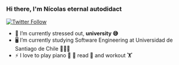 ### Hi there, I'm Nícolas eternal autodidact

[![Twitter Follow](https://img.shields.io/twitter/follow/CheneauxNicolas?color=1DA1F2&logo=twitter&style=for-the-badge)](https://twitter.com/intent/follow?original_referer=https%3A%2F%2Fgithub.com%2FCheneauxNicolas&screen_name=CheneauxNicolas)

- 🌱 I’m currently stressed out, **university 😅**
- 🖥️ I’m currently studying Software Engineering at Universidad de Santiago de Chile 🦁🇨🇱
- ⚡ I love to play piano 🎹 🎵 read 📘 and workout 🏋️‍


